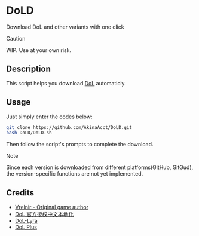 # DoLD

Download DoL and other variants with one click

> [!CAUTION]
> WIP. Use at your own risk.

## Description

This script helps you download [DoL](https://degreesoflewdity.miraheze.org/) automaticly.

## Usage

Just simply enter the codes below:

```sh
git clone https://github.com/AkinaAcct/DoLD.git
bash DoLD/DoLD.sh
```

Then follow the script's prompts to complete the download.

> [!NOTE]
> Since each version is downloaded from different platforms(GitHub, GitGud), the version-specific functions are not yet implemented.

## Credits

- [Vrelnir - Original game author](https://www.vrelnir.com/)  
- [DoL 官方授权中文本地化](https://github.com/Eltirosto/Degrees-of-Lewdity-Chinese-Localization)  
- [DoL-Lyra](https://github.com/DoL-Lyra/Lyra)  
- [DoL Plus](https://gitgud.io/Frostberg/degrees-of-lewdity-plus)  

